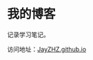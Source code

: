 # 我的博客

<!-- 
[![Build Status](https://www.travis-ci.org/JayZHZ/JayBlog.svg?branch=master)](https://www.travis-ci.org/JayZHZ/JayBlog)
[![CodeFactor](https://www.codefactor.io/repository/github/jayzhz/jayblog/badge)](https://www.codefactor.io/repository/github/jayzhz/jayblog)
[![Greenkeeper badge](https://badges.greenkeeper.io/JayZHZ/blog.svg)](https://greenkeeper.io/) -->

记录学习笔记。

访问地址：[JayZHZ.github.io](https://JayZHZ.github.io/)